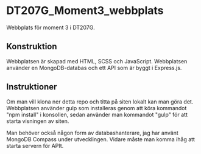 # DT207G_Moment3_webbplats
Webbplats för moment 3 i DT207G.

## Konstruktion
Webbplatsen är skapad med HTML, SCSS och JavaScript. Webbplatsen använder en MongoDB-databas och ett API som är byggt i Express.js.

## Instruktioner
Om man vill klona ner detta repo och titta på siten lokalt kan man göra det. Webbplatsen använder gulp som installeras genom att köra kommandot "npm install" i konsollen, sedan använder man kommandot "gulp" för att starta visningen av siten.

Man behöver också någon form av databashanterare, jag har använt MongoDB Compass under utvecklingen. Vidare måste man komma ihåg att starta servern för APIt.